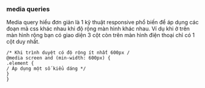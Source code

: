 ### media queries
Media query hiểu đơn giản là 1 kỹ thuật responsive phổ biến để áp dụng các đoạn mã css khác nhau khi độ rộng màn hình khác nhau.
Ví dụ khi ở trên màn hình rộng bạn có giao diện 3 cột còn trên màn hình điện thoại chỉ có 1 cột duy nhất.

```
/* Khi trình duyệt có độ rộng ít nhất 600px /
@media screen and (min-width: 600px) {
.element {
/ Áp dụng một số kiểu dáng */
}
}
```

